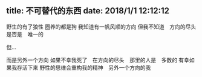 title: 不可替代的东西
date: 2018/1/1 12:12:12
---
野生的有了狼性
圈养的都是狗
我知道有一帆风顺的方向
但我不知道　方向的尽头是否是　唯一的

但…

而是另外一个方向
如果不幸我死了　在方向的尽头　那里的人是　多数的
有幸如果我存活下来
野性的思维会重构我的精神　另外一个方向的我